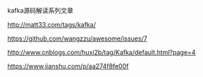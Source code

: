 kafka源码解读系列文章

http://matt33.com/tags/kafka/

https://github.com/wangzzu/awesome/issues/7

http://www.cnblogs.com/huxi2b/tag/Kafka/default.html?page=4



https://www.jianshu.com/p/aa274f8fe00f